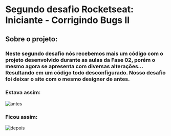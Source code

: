 # Segundo desafio Rocketseat: Iniciante - Corrigindo Bugs II
## Sobre o projeto:
### Neste segundo desafio nós recebemos mais um código com o projeto desenvolvido durante as aulas da Fase 02, porém o mesmo agora se apresenta com diversas alterações... Resultando em um código todo desconfigurado. Nosso desafio foi deixar o site com o mesmo designer de antes.
### Estava assim: 
![antes](https://user-images.githubusercontent.com/113949375/209372585-f1cf3c45-66dc-49c5-8a8c-b03552bd4fa3.jpg)
### Ficou assim: 
![depois](https://user-images.githubusercontent.com/113949375/209372655-e0d3ffc2-baf1-49bf-8a01-2d4256623e78.jpg)
